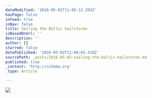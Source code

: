 ```yaml
---
dateModified: '2016-05-02T11:05:12.393Z'
hasPage: false
inFeed: true
inNav: false
title: Sailing the Baltic hailstorms
isBasedOnUrl: ''
description: ''
author: []
starred: false
datePublished: '2016-05-02T11:08:02.418Z'
sourcePath: _posts/2016-05-02-sailing-the-baltic-hailstorms.md
published: true
_context: 'http://schema.org'
_type: Article

---
```

![](https://the-grid-user-content.s3-us-west-2.amazonaws.com/c2a0c03f-4812-4ae9-b07a-9b6ceb462e14.jpg)